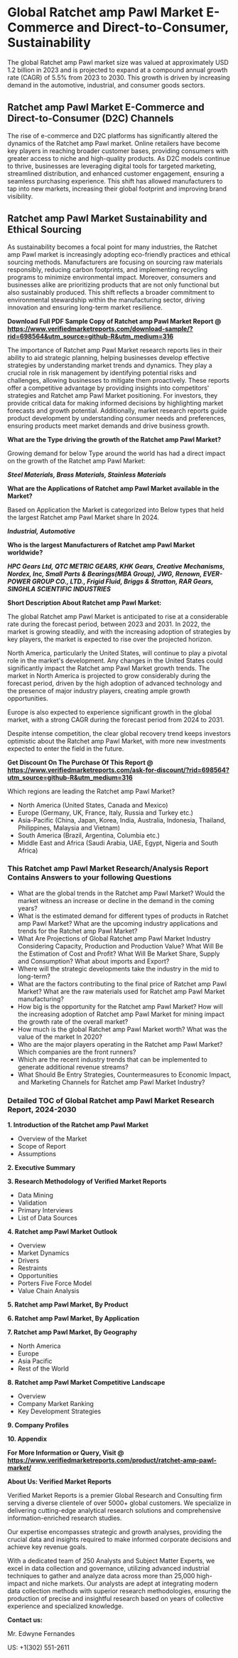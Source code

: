 <h1>Global Ratchet amp Pawl Market E-Commerce and Direct-to-Consumer, Sustainability</h1><p class=""><p>The global Ratchet amp Pawl market size was valued at approximately USD 1.2 billion in 2023 and is projected to expand at a compound annual growth rate (CAGR) of 5.5% from 2023 to 2030. This growth is driven by increasing demand in the automotive, industrial, and consumer goods sectors.</p><h2>Ratchet amp Pawl Market E-Commerce and Direct-to-Consumer (D2C) Channels</h2><p>The rise of e-commerce and D2C platforms has significantly altered the dynamics of the Ratchet amp Pawl market. Online retailers have become key players in reaching broader customer bases, providing consumers with greater access to niche and high-quality products. As D2C models continue to thrive, businesses are leveraging digital tools for targeted marketing, streamlined distribution, and enhanced customer engagement, ensuring a seamless purchasing experience. This shift has allowed manufacturers to tap into new markets, increasing their global footprint and improving brand visibility.</p><h2>Ratchet amp Pawl Market Sustainability and Ethical Sourcing</h2><p>As sustainability becomes a focal point for many industries, the Ratchet amp Pawl market is increasingly adopting eco-friendly practices and ethical sourcing methods. Manufacturers are focusing on sourcing raw materials responsibly, reducing carbon footprints, and implementing recycling programs to minimize environmental impact. Moreover, consumers and businesses alike are prioritizing products that are not only functional but also sustainably produced. This shift reflects a broader commitment to environmental stewardship within the manufacturing sector, driving innovation and ensuring long-term market resilience.</p></p><p class=""><strong>Download Full PDF Sample Copy of Ratchet amp Pawl Market Report @ <a href="https://www.verifiedmarketreports.com/download-sample/?rid=698564&utm_source=github-R&utm_medium=316" target="_blank">https://www.verifiedmarketreports.com/download-sample/?rid=698564&utm_source=github-R&utm_medium=316</a></strong></p><p>The importance of&nbsp;Ratchet amp Pawl Market research reports lies in their ability to aid strategic planning, helping businesses develop effective strategies by understanding market trends and dynamics. They play a crucial role in risk management by identifying potential risks and challenges, allowing businesses to mitigate them proactively. These reports offer a competitive advantage by providing insights into competitors' strategies and Ratchet amp Pawl Market positioning. For investors, they provide critical data for making informed decisions by highlighting market forecasts and growth potential. Additionally, market research reports guide product development by understanding consumer needs and preferences, ensuring products meet market demands and drive business growth.</p><p><strong>What are the&nbsp;Type driving the growth of the Ratchet amp Pawl Market?</strong></p><p id="" class="">Growing demand for below Type around the world has had a direct impact on the growth of the Ratchet amp Pawl Market:</p><p class=""><em><strong>Steel Materials, Brass Materials, Stainless Materials</strong></em></p><p class=""><strong>What are the&nbsp;Applications&nbsp;of Ratchet amp Pawl Market available in the Market?</strong></p><p id="" class="">Based on Application the Market is categorized into Below types that held the largest Ratchet amp Pawl Market share In 2024.</p><p class=""><em><strong>Industrial, Automotive</strong></em></p><p class=""><strong>Who is the largest Manufacturers of Ratchet amp Pawl Market worldwide?</strong></p><p><em><strong>HPC Gears Ltd, QTC METRIC GEARS, KHK Gears, Creative Mechanisms, Nordex, Inc, Small Parts & Bearings(MBA Group), JWG, Renown, EVER-POWER GROUP CO., LTD., Frigid Fluid, Briggs & Stratton, RAR Gears, SINGHLA SCIENTIFIC INDUSTRIES</strong></em></p><p id="" class=""><strong>Short Description About Ratchet amp Pawl Market:</strong></p><p>The global Ratchet amp Pawl Market is anticipated to rise at a considerable rate during the forecast period, between 2023 and 2031. In 2022, the market is growing steadily, and with the increasing adoption of strategies by key players, the market is expected to rise over the projected horizon.</p><p>North America, particularly the United States, will continue to play a pivotal role in the market's development. Any changes in the United States could significantly impact the Ratchet amp Pawl Market growth trends. The market in North America is projected to grow considerably during the forecast period, driven by the high adoption of advanced technology and the presence of major industry players, creating ample growth opportunities.</p><p>Europe is also expected to experience significant growth in the global market, with a strong CAGR during the forecast period from 2024 to 2031.</p><p>Despite intense competition, the clear global recovery trend keeps investors optimistic about the Ratchet amp Pawl Market, with more new investments expected to enter the field in the future.</p><p id="" class=""><strong>Get Discount On The Purchase Of This Report @ <a href="https://www.verifiedmarketreports.com/ask-for-discount/?rid=698564?utm_source=github-R&utm_medium=316" target="_blank">https://www.verifiedmarketreports.com/ask-for-discount/?rid=698564?utm_source=github-R&utm_medium=316</a></strong></p><p class="">Which regions are leading the Ratchet amp Pawl Market?</p><ul><li>North America (United States, Canada and Mexico)</li><li>Europe (Germany, UK, France, Italy, Russia and Turkey etc.)</li><li>Asia-Pacific (China, Japan, Korea, India, Australia, Indonesia, Thailand, Philippines, Malaysia and Vietnam)</li><li>South America (Brazil, Argentina, Columbia etc.)</li><li>Middle East and Africa (Saudi Arabia, UAE, Egypt, Nigeria and South Africa)</li></ul><h3 id="" class="">This Ratchet amp Pawl Market Research/Analysis Report Contains Answers to your following Questions</h3><ul><li>What are the global trends in the Ratchet amp Pawl Market? Would the market witness an increase or decline in the demand in the coming years?</li><li>What is the estimated demand for different types of products in Ratchet amp Pawl Market? What are the upcoming industry applications and trends for the Ratchet amp Pawl Market?</li><li>What Are Projections of Global Ratchet amp Pawl Market Industry Considering Capacity, Production and Production Value? What Will Be the Estimation of Cost and Profit? What Will Be Market Share, Supply and Consumption? What about imports and Export?</li><li>Where will the strategic developments take the industry in the mid to long-term?</li><li>What are the factors contributing to the final price of Ratchet amp Pawl Market? What are the raw materials used for Ratchet amp Pawl Market manufacturing?</li><li>How big is the opportunity for the Ratchet amp Pawl Market? How will the increasing adoption of Ratchet amp Pawl Market for mining impact the growth rate of the overall market?</li><li>How much is the global Ratchet amp Pawl Market worth? What was the value of the market In 2020?</li><li>Who are the major players operating in the Ratchet amp Pawl Market? Which companies are the front runners?</li><li>Which are the recent industry trends that can be implemented to generate additional revenue streams?</li><li>What Should Be Entry Strategies, Countermeasures to Economic Impact, and Marketing Channels for Ratchet amp Pawl Market Industry?</li></ul><h3 id="" class="">Detailed TOC of Global Ratchet amp Pawl Market Research Report, 2024-2030</h3><p id="" class=""><strong>1. Introduction of the Ratchet amp Pawl Market</strong></p><ul><li>Overview of the Market</li><li>Scope of Report</li><li>Assumptions</li></ul><p id="" class=""><strong>2. Executive Summary</strong></p><p id="" class=""><strong>3. Research Methodology of Verified Market Reports</strong></p><ul><li>Data Mining</li><li>Validation</li><li>Primary Interviews</li><li>List of Data Sources</li></ul><p id="" class=""><strong>4. Ratchet amp Pawl Market Outlook</strong></p><ul><li>Overview</li><li>Market Dynamics</li><li>Drivers</li><li>Restraints</li><li>Opportunities</li><li>Porters Five Force Model</li><li>Value Chain Analysis</li></ul><p id="" class=""><strong>5. Ratchet amp Pawl Market, By Product</strong></p><p id="" class=""><strong>6. Ratchet amp Pawl Market, By Application</strong></p><p id="" class=""><strong>7. Ratchet amp Pawl Market, By Geography</strong></p><ul><li>North America</li><li>Europe</li><li>Asia Pacific</li><li>Rest of the World</li></ul><p id="" class=""><strong>8. Ratchet amp Pawl Market Competitive Landscape</strong></p><ul><li>Overview</li><li>Company Market Ranking</li><li>Key Development Strategies</li></ul><p id="" class=""><strong>9. Company Profiles</strong></p><p id="" class=""><strong>10. Appendix</strong></p><p id="" class=""><strong>For More Information or Query, Visit @ <a href="https://www.verifiedmarketreports.com/product/ratchet-amp-pawl-market/" target="_blank">https://www.verifiedmarketreports.com/product/ratchet-amp-pawl-market/</a></strong></p><p id="" class=""><strong>About Us: Verified Market Reports</strong></p><p id="" class="">Verified Market Reports is a premier Global Research and Consulting firm serving a diverse clientele of over 5000+ global customers. We specialize in delivering cutting-edge analytical research solutions and comprehensive information-enriched research studies.</p><p id="" class="">Our expertise encompasses strategic and growth analyses, providing the crucial data and insights required to make informed corporate decisions and achieve key revenue goals.</p><p id="" class="">With a dedicated team of 250 Analysts and Subject Matter Experts, we excel in data collection and governance, utilizing advanced industrial techniques to gather and analyze data across more than 25,000 high-impact and niche markets. Our analysts are adept at integrating modern data collection methods with superior research methodologies, ensuring the production of precise and insightful research based on years of collective experience and specialized knowledge.</p><p id="" class=""><strong>Contact us:</strong></p><p id="" class="">Mr. Edwyne Fernandes</p><p id="" class="">US: +1(302) 551-2611</p>
